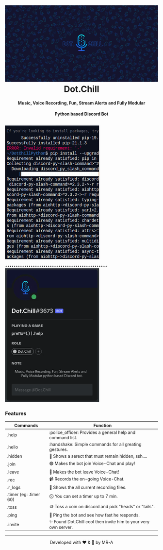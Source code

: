 <h1 align="center">
  <br>
  <a href="https://discord.com/api/oauth2/authorize?client_id=818451840399179776&permissions=8&scope=bot"><img src="https://raw.githubusercontent.com/MR-A0101/Dot.Chill/master/resources/img/Dot.jpg" alt="Dot Dot Chill"></a>
  <br>
  Dot.Chill
  <br>
</h1>

<h4 align="center">Music, Voice Recording, Fun, Stream Alerts and Fully Modular</h4>
<h4 align="center"> Python based Discord Bot</h4>

 <a align="center"><img src="https://raw.githubusercontent.com/MR-A0101/Dot.Chill/master/resources/gif/replit_boot3673.gif" alt="Dot Dot Chill"></a>................................................ <a align="center"><img src="https://raw.githubusercontent.com/MR-A0101/Dot.Chill/master/resources/gif/dotdotchill.gif" alt="Dot Dot Chill"></a> 
---

### Features

<table>
    <thead>
        <tr>
        <th>Commands</th>
        <th>Function</th>
        </tr>
    </thead>
    <tbody>
        <tr>
        <td>.help</td>
        <td>:police_officer: Provides a general help and command list.</td>
        </tr>
        <tr>
        <td>.hello</td>
        <td>:handshake: Simple commands for all greating gestures.</td>
        </tr>
        <tr>
        <td>.hidden</td>
        <td>🥷 Shows a serect that must remain hidden, ssh....</td>
        </tr>
        <tr>
        <td>.join</td>
        <td>🟢 Makes the bot join Voice-Chat and play!</td>
        </tr>
        <tr>
        <td>.leave</td>
        <td>🔴 Makes the bot leave Voice-Chat!</td>
        </tr>
        <tr>
        <td>.rec</td>
        <td>📹 Records the on-going Voice-Chat.</td>
        </tr>
        <tr>
        <td>.r_logs</td>
        <td>📒 Shows the all current recording files.</td>
        </tr>
        <tr>
        <td>.timer (eg: .timer 60)</td>
        <td>⏲️ You can set a timer up to 7 min.</td>
        </tr>
        <tr>
        <td>.toss</td>
        <td>🪙 Toss a coin on discord and pick "heads" or "tails".</td>
        </tr>
        <tr>
        <td>.ping</td>
        <td>🏓 Ping the bot and see how fast he responds. </td>
        </tr>
        <tr>
        <td>.invite</td>
        <td>✨ Found Dot.Chill cool then invite him to your very own server.</td>
        </tr>
        <tr>
    </tbody>
</table>

---
<p align="center">
Developed with ❤️ & 🧠 by MR-A
</p>
